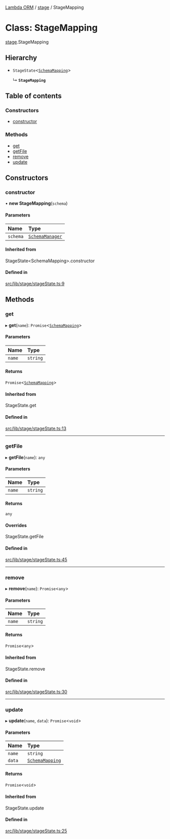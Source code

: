 [Lambda ORM](../README.md) / [stage](../modules/stage.md) / StageMapping

# Class: StageMapping

[stage](../modules/stage.md).StageMapping

## Hierarchy

- `StageState`<[`SchemaMapping`](../interfaces/model.SchemaMapping.md)\>

  ↳ **`StageMapping`**

## Table of contents

### Constructors

- [constructor](stage.StageMapping.md#constructor)

### Methods

- [get](stage.StageMapping.md#get)
- [getFile](stage.StageMapping.md#getfile)
- [remove](stage.StageMapping.md#remove)
- [update](stage.StageMapping.md#update)

## Constructors

### constructor

• **new StageMapping**(`schema`)

#### Parameters

| Name | Type |
| :------ | :------ |
| `schema` | [`SchemaManager`](manager.SchemaManager.md) |

#### Inherited from

StageState<SchemaMapping\>.constructor

#### Defined in

[src/lib/stage/stageState.ts:9](https://github.com/FlavioLionelRita/lambdaorm/blob/0fd718a/src/lib/stage/stageState.ts#L9)

## Methods

### get

▸ **get**(`name`): `Promise`<[`SchemaMapping`](../interfaces/model.SchemaMapping.md)\>

#### Parameters

| Name | Type |
| :------ | :------ |
| `name` | `string` |

#### Returns

`Promise`<[`SchemaMapping`](../interfaces/model.SchemaMapping.md)\>

#### Inherited from

StageState.get

#### Defined in

[src/lib/stage/stageState.ts:13](https://github.com/FlavioLionelRita/lambdaorm/blob/0fd718a/src/lib/stage/stageState.ts#L13)

___

### getFile

▸ **getFile**(`name`): `any`

#### Parameters

| Name | Type |
| :------ | :------ |
| `name` | `string` |

#### Returns

`any`

#### Overrides

StageState.getFile

#### Defined in

[src/lib/stage/stageState.ts:45](https://github.com/FlavioLionelRita/lambdaorm/blob/0fd718a/src/lib/stage/stageState.ts#L45)

___

### remove

▸ **remove**(`name`): `Promise`<`any`\>

#### Parameters

| Name | Type |
| :------ | :------ |
| `name` | `string` |

#### Returns

`Promise`<`any`\>

#### Inherited from

StageState.remove

#### Defined in

[src/lib/stage/stageState.ts:30](https://github.com/FlavioLionelRita/lambdaorm/blob/0fd718a/src/lib/stage/stageState.ts#L30)

___

### update

▸ **update**(`name`, `data`): `Promise`<`void`\>

#### Parameters

| Name | Type |
| :------ | :------ |
| `name` | `string` |
| `data` | [`SchemaMapping`](../interfaces/model.SchemaMapping.md) |

#### Returns

`Promise`<`void`\>

#### Inherited from

StageState.update

#### Defined in

[src/lib/stage/stageState.ts:25](https://github.com/FlavioLionelRita/lambdaorm/blob/0fd718a/src/lib/stage/stageState.ts#L25)
